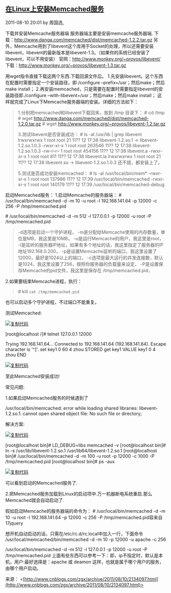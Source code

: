 ## [在Linux上安装Memcached服务](http://www.cnblogs.com/zgx/archive/2011/08/10/2134097.html)

2011-08-10 20:01 by 周国选, 

下载并安装Memcache服务器端
服务器端主要是安装memcache服务器端.
下载：http://www.danga.com/memcached/dist/memcached-1.2.2.tar.gz
另外，Memcache用到了libevent这个库用于Socket的处理，所以还需要安装libevent，libevent的最新版本是libevent-1.3。（如果你的系统已经安装了libevent，可以不用安装）
官网：http://www.monkey.org/~provos/libevent/
下载：http://www.monkey.org/~provos/libevent-1.3.tar.gz

用wget指令直接下载这两个东西.下载回源文件后。
1.先安装libevent。这个东西在配置时需要指定一个安装路径，即./configure –prefix=/usr；然后make；然后make install；
2.再安装memcached，只是需要在配置时需要指定libevent的安装路径即./configure –with-libevent=/usr；然后make；然后make install；
这样就完成了Linux下Memcache服务器端的安装。详细的方法如下：

 

> 1.分别把memcached和libevent下载回来，放到 /tmp 目录下：
> \# cd /tmp
> \# wget http://www.danga.com/memcached/dist/memcached-1.2.0.tar.gz
> \# wget http://www.monkey.org/~provos/libevent-1.2.tar.gz
>
> 3.测试libevent是否安装成功：
> \# ls -al /usr/lib | grep libevent
> lrwxrwxrwx 1 root root 21 11?? 12 17:38 libevent-1.2.so.1 -> libevent-1.2.so.1.0.3
> -rwxr-xr-x 1 root root 263546 11?? 12 17:38 libevent-1.2.so.1.0.3
> -rw-r–r– 1 root root 454156 11?? 12 17:38 libevent.a
> -rwxr-xr-x 1 root root 811 11?? 12 17:38 libevent.la
> lrwxrwxrwx 1 root root 21 11?? 12 17:38 libevent.so -> libevent-1.2.so.1.0.3
> 还不错，都安装上了。
>
> 5.测试是否成功安装memcached：
> \# ls -al /usr/local/bin/mem*
> -rwxr-xr-x 1 root root 137986 11?? 12 17:39 /usr/local/bin/memcached
> -rwxr-xr-x 1 root root 140179 11?? 12 17:39 /usr/local/bin/memcached-debug

 

启动Memcached服务：
1.启动Memcache的服务器端：
\# /usr/local/bin/memcached -d -m 10 -u root -l 192.168.141.64 -p 12000 -c 256 -P /tmp/memcached.pid

\# /usr/local/bin/memcached -d -m 512 -l 127.0.0.1 -p 12000 -u root -P /tmp/memcached.pid

> -d选项是启动一个守护进程，
> -m是分配给Memcache使用的内存数量，单位是MB，我这里是10MB，
> -u是运行Memcache的用户，我这里是root，
> -l是监听的服务器IP地址，如果有多个地址的话，我这里指定了服务器的IP地址192.168.0.200，
> -p是设置Memcache监听的端口，我这里设置了12000，最好是1024以上的端口，
> -c选项是最大运行的并发连接数，默认是1024，我这里设置了256，按照你服务器的负载量来设定，
> -P是设置保存Memcache的pid文件，我这里是保存在 /tmp/memcached.pid，

2.如果要结束Memcache进程，执行：

> \# kill `cat /tmp/memcached.pid`

也可以启动多个守护进程，不过端口不能重复。

 

测试Memcached:

 

[![复制代码](在Linux上安装Memcached服务_files/9306782a-6296-40b8-9982-c6c90af85a52.gif)]()

[root@localhost /]# telnet 127.0.0.1 12000

Trying 192.168.141.64...
Connected to 192.168.141.64 (192.168.141.64).
Escape character is '^]'.
set key1 0 60 4
zhou
STORED
get key1
VALUE key1 0 4
zhou
END

[![复制代码](在Linux上安装Memcached服务_files/9306782a-6296-40b8-9982-c6c90af85a52.gif)]()

至此Memcached安装成功!

 

 

常见问题:

1.如果启动Memcached服务的时候遇到了

/usr/local/bin/memcached: error while loading shared libraries: libevent-1.2.so.1: cannot open shared object file: No such file or directory;

解决方案:

[![复制代码](在Linux上安装Memcached服务_files/9306782a-6296-40b8-9982-c6c90af85a52.gif)]()

[root@localhost bin]# LD_DEBUG=libs memcached -v 
[root@localhost bin]# ln -s /usr/lib/libevent-1.2.so.1 /usr/lib64/libevent-1.2.so.1
[root@localhost bin]# /usr/local/bin/memcached -d -m 100 -u root -p 12000 -c 1000 -P /tmp/memcached.pid
[root@localhost bin]# ps -aux

[![复制代码](在Linux上安装Memcached服务_files/9306782a-6296-40b8-9982-c6c90af85a52.gif)]()

可以看到启动的Memcached服务了.

 

2.把Memcached服务加载到Linux的启动项中.万一机器断电系统重启.那么Memcached就会自动启动了.

假如启动Memcache的服务器端的命令为：
\# /usr/local/bin/memcached -d -m 10 -u root -l 192.168.141.64 -p 12000 -c 256 -P /tmp/memcached.pid容来自17jquery

想开机自动启动的话，只需在/etc/rc.d/rc.local中加入一行，下面命令
/usr/local/memcached/bin/memcached -d -m 10 -p 12000 -u apache -c 256 

/usr/local/bin/memcached -d -m 512 -l 127.0.0.1 -p 12000 -u root -P /tmp/memcached.pid
上面有些东西可以参考一下：即，ip不指定时，默认是本机，用户:最好选择是：apache 或 deamon
这样，也就是属于哪个用户的服务，由哪个用户启动。

 

来源： <[http://www.cnblogs.com/zgx/archive/2011/08/10/2134097.html](http://www.cnblogs.com/zgx/archive/2011/08/10/2134097.html)>